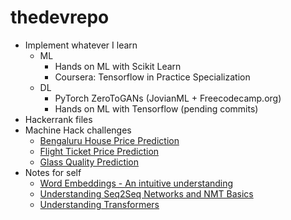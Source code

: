 # thedevrepo

- Implement whatever I learn
    - ML
        - Hands on ML with Scikit Learn
        - Coursera: Tensorflow in Practice Specialization
    - DL
        - PyTorch ZeroToGANs (JovianML + Freecodecamp.org)
        - Hands on ML with Tensorflow (pending commits)
- Hackerrank files
- Machine Hack challenges
    - [Bengaluru House Price Prediction](https://www.machinehack.com/course/predicting-house-prices-in-bengaluru/)
    - [Flight Ticket Price Prediction](https://www.machinehack.com/course/predict-the-flight-ticket-price-hackathon/)
    - [Glass Quality Prediction](https://www.machinehack.com/course/glass-quality-prediction-weekend-hackathon-6/)
- Notes for self
    - [Word Embeddings - An intuitive understanding](https://www.notion.so/gsailesh/Word-Embeddings-An-intuition-b2a124d98d5046c2a3fa8f2125c978b4)
    - [Understanding Seq2Seq Networks and NMT Basics](https://www.notion.so/gsailesh/Understanding-Seq2Seq-and-Neural-Machine-Translation-292c836b50c04898b93cee91cb5795aa)
    - [Understanding Transformers](https://www.notion.so/gsailesh/Understanding-Transformers-f00afa9afe50484488763446bfbb32f7)